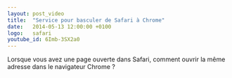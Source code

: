 ```yaml
---
layout: post_video
title:  "Service pour basculer de Safari à Chrome"
date:   2014-05-13 12:00:00 +0100
logo:   safari
youtube_id: 6Imb-3SX2a0
---
```


Lorsque vous avez une page ouverte dans Safari, comment ouvrir la même adresse dans 
le navigateur Chrome ?

